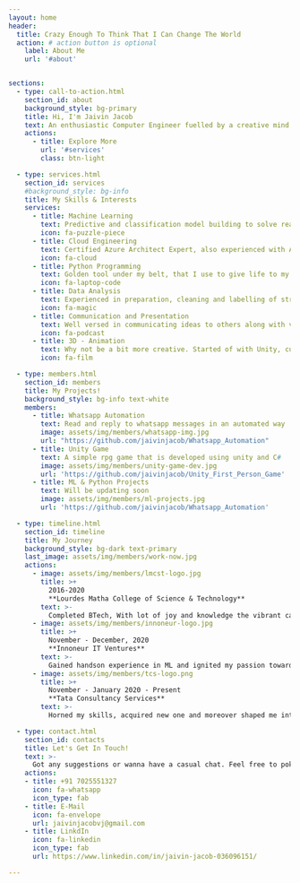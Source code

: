 ```yaml
---
layout: home
header:
  title: Crazy Enough To Think That I Can Change The World
  action: # action button is optional
    label: About Me
    url: '#about'


sections:
  - type: call-to-action.html
    section_id: about
    background_style: bg-primary
    title: Hi, I'm Jaivin Jacob
    text: An enthusiastic Computer Engineer fuelled by a creative mind and human-like coding skills. Besides keeping myself updated with the recent technologies, I always try to learn new skills. On a venture to do my bit to change the world into a better place with the humble skill set I possess.
    actions:
      - title: Explore More
        url: '#services'
        class: btn-light

  - type: services.html
    section_id: services
    #background_style: bg-info
    title: My Skills & Interests
    services:
      - title: Machine Learning
        text: Predictive and classification model building to solve real life problems
        icon: fa-puzzle-piece 
      - title: Cloud Engineering
        text: Certified Azure Architect Expert, also experienced with AWS
        icon: fa-cloud
      - title: Python Programming
        text: Golden tool under my belt, that I use to give life to my ideas
        icon: fa-laptop-code
      - title: Data Analysis
        text: Experienced in preparation, cleaning and labelling of structured and unstructured data
        icon: fa-magic
      - title: Communication and Presentation
        text: Well versed in communicating ideas to others along with visual representations
        icon: fa-podcast
      - title: 3D - Animation
        text: Why not be a bit more creative. Started of with Unity, currently exploring Blender and Unreal Engine
        icon: fa-film

  - type: members.html
    section_id: members
    title: My Projects!
    background_style: bg-info text-white
    members:
      - title: Whatsapp Automation
        text: Read and reply to whatsapp messages in an automated way
        image: assets/img/members/whatsapp-img.jpg
        url: "https://github.com/jaivinjacob/Whatsapp_Automation"
      - title: Unity Game
        text: A simple rpg game that is developed using unity and C#
        image: assets/img/members/unity-game-dev.jpg
        url: 'https://github.com/jaivinjacob/Unity_First_Person_Game'
      - title: ML & Python Projects
        text: Will be updating soon
        image: assets/img/members/ml-projects.jpg
        url: 'https://github.com/jaivinjacob/Whatsapp_Automation'

  - type: timeline.html
    section_id: timeline
    title: My Journey
    background_style: bg-dark text-primary
    last_image: assets/img/members/work-now.jpg
    actions:
      - image: assets/img/members/lmcst-logo.jpg
        title: >+
          2016-2020
          **Lourdes Matha College of Science & Technology**
        text: >-
          Completed BTech, With lot of joy and knowledge the vibrant campus packed me with enthusiasm
      - image: assets/img/members/innoneur-logo.jpg
        title: >+
          November - December, 2020
          **Innoneur IT Ventures**
        text: >-
          Gained handson experience in ML and ignited my passion towards data science
      - image: assets/img/members/tcs-logo.png
        title: >+
          November - January 2020 - Present
          **Tata Consultancy Services**
        text: >-
          Horned my skills, acquired new one and moreover shaped me into a better professional

  - type: contact.html
    section_id: contacts
    title: Let's Get In Touch!
    text: >-
      Got any suggestions or wanna have a casual chat. Feel free to poke me :)
    actions:
    - title: +91 7025551327
      icon: fa-whatsapp
      icon_type: fab
    - title: E-Mail
      icon: fa-envelope
      url: jaivinjacobvj@gmail.com
    - title: LinkdIn
      icon: fa-linkedin
      icon_type: fab
      url: https://www.linkedin.com/in/jaivin-jacob-036096151/

---
```

